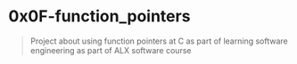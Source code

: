 # 0x0F-function_pointers
> Project about using function pointers at C as part of learning software engineering as part of ALX software course
